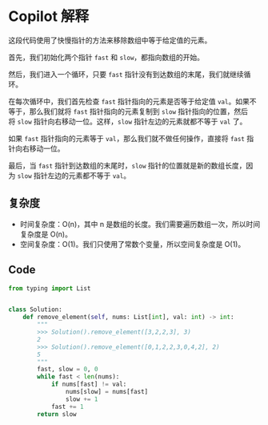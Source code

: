 # Copilot 解释

这段代码使用了快慢指针的方法来移除数组中等于给定值的元素。

首先，我们初始化两个指针 `fast` 和 `slow`，都指向数组的开始。

然后，我们进入一个循环，只要 `fast` 指针没有到达数组的末尾，我们就继续循环。

在每次循环中，我们首先检查 `fast` 指针指向的元素是否等于给定值 `val`。如果不等于，那么我们就将 `fast` 指针指向的元素复制到 `slow` 指针指向的位置，然后将 `slow` 指针向右移动一位。这样，`slow` 指针左边的元素就都不等于 `val` 了。

如果 `fast` 指针指向的元素等于 `val`，那么我们就不做任何操作，直接将 `fast` 指针向右移动一位。

最后，当 `fast` 指针到达数组的末尾时，`slow` 指针的位置就是新的数组长度，因为 `slow` 指针左边的元素都不等于 `val`。

## 复杂度

- 时间复杂度：O(n)，其中 n 是数组的长度。我们需要遍历数组一次，所以时间复杂度是 O(n)。
- 空间复杂度：O(1)。我们只使用了常数个变量，所以空间复杂度是 O(1)。

## Code

```py
from typing import List


class Solution:
    def remove_element(self, nums: List[int], val: int) -> int:
        """
        >>> Solution().remove_element([3,2,2,3], 3)
        2
        >>> Solution().remove_element([0,1,2,2,3,0,4,2], 2)
        5
        """
        fast, slow = 0, 0
        while fast < len(nums):
            if nums[fast] != val:
                nums[slow] = nums[fast]
                slow += 1
            fast += 1
        return slow
```

